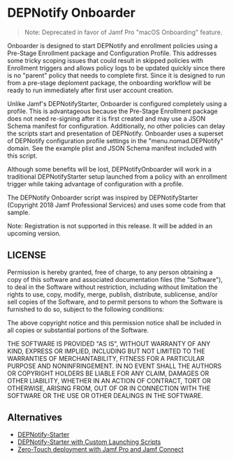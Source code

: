 # DEPNotify Onboarder

> Note: Deprecated in favor of Jamf Pro "macOS Onboarding" feature.

Onboarder is designed to start DEPNotify and enrollment policies using a Pre-Stage 
Enrollment package and Configuration Profile. This addresses some tricky scoping 
issues that could result in skipped policies with Enrollment triggers and allows 
policy logs to be updated quickly since there is no "parent" policy that needs to 
complete first. Since it is designed to run from a pre-stage deploment package,
the onboarding workflow will be ready to run immediately after first user account
creation.

Unlike Jamf's DEPNotifyStarter, Onboarder is configured completely using a profile.
This is advantageous because the Pre-Stage Enrollment package does not need re-signing 
after it is first created and may use a JSON Schema manifest for configuration. Additionally,
no other policies can delay the scripts start and presentation of DEPNotify. Onboarder 
uses a superset of DEPNotify configuration profile settings in the "menu.nomad.DEPNotify" 
domain. See the example plist and JSON Schema manifest included with this script.

Although some benefits will be lost, DEPNotifyOnboarder will work in a traditional 
DEPNotifyStarter setup launched from a policy with an enrollment trigger while taking 
advantage of configuration with a profile.

The DEPNotify Onboarder script was inspired by DEPNotifyStarter (Copyright 2018 Jamf Professional Services)
and uses some code from that sample.

Note: Registration is not supported in this release. It will be added in an upcoming version.

## LICENSE

Permission is hereby granted, free of charge, to any person obtaining a copy of this
software and associated documentation files (the "Software"), to deal in the Software
without restriction, including without limitation the rights to use, copy, modify, merge,
publish, distribute, sublicense, and/or sell copies of the Software, and to permit persons
to whom the Software is furnished to do so, subject to the following conditions:

The above copyright notice and this permission notice shall be included in all copies or
substantial portions of the Software.

THE SOFTWARE IS PROVIDED "AS IS", WITHOUT WARRANTY OF ANY KIND, EXPRESS OR IMPLIED,
INCLUDING BUT NOT LIMITED TO THE WARRANTIES OF MERCHANTABILITY, FITNESS FOR A PARTICULAR
PURPOSE AND NONINFRINGEMENT. IN NO EVENT SHALL THE AUTHORS OR COPYRIGHT HOLDERS BE LIABLE
FOR ANY CLAIM, DAMAGES OR OTHER LIABILITY, WHETHER IN AN ACTION OF CONTRACT, TORT OR
OTHERWISE, ARISING FROM, OUT OF OR IN CONNECTION WITH THE SOFTWARE OR THE USE OR OTHER
DEALINGS IN THE SOFTWARE.

## Alternatives

- [DEPNotify-Starter](https://github.com/jamf/DEPNotify-Starter)
- [DEPNotify-Starter with Custom Launching Scripts](https://hcsonline.com/support/white-papers/how-to-deploy-depnotify-as-a-jamf-pro-prestage-enrollment-package-with-custom-launching-scripts)
- [Zero-Touch deployment with Jamf Pro and Jamf Connect](https://www.jamf.com/blog/zero-touch-deployment-with-jamf-pro-and-jamf-connect/)
